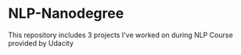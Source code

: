 # NLP-Nanodegree 
This repository includes 3 projects I've worked on during NLP Course provided by Udacity 
